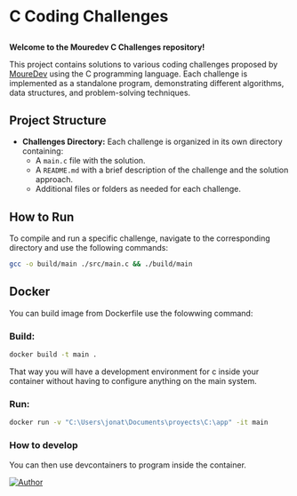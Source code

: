 # C Coding Challenges

##
**Welcome to the Mouredev C Challenges repository!**

This project contains solutions to various coding challenges proposed by [MoureDev](__https://github.com/mouredev__) using the C programming language. Each challenge is implemented as a standalone program, demonstrating different algorithms, data structures, and problem-solving techniques.

## Project Structure

- **Challenges Directory:** Each challenge is organized in its own directory containing:
  - A `main.c` file with the solution.
  - A `README.md` with a brief description of the challenge and the solution approach.
  - Additional files or folders as needed for each challenge.

## How to Run

To compile and run a specific challenge, navigate to the corresponding directory and use the following commands:
```bash
gcc -o build/main ./src/main.c && ./build/main
```

## Docker

You can build image from Dockerfile use the folowwing command:

### Build:

```bash
docker build -t main .
```
That way you will have a development environment for c inside your container without having to configure anything on the main system.

### Run:
```bash
docker run -v "C:\Users\jonat\Documents\proyects\C:\app" -it main
```
### How to develop

You can then use devcontainers to program inside the container.

[![Author](https://img.shields.io/badge/Author-%40shonydev-green)](https://github.com/shonydev)